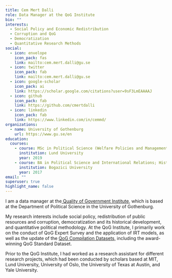 ```yaml
---
title: Cem Mert Dalli
role: Data Manager at the QoG Institute
bio: ""
interests:
  - Social Policy and Economic Redistribution
  - Corruption and QoG
  - Democratization
  - Quantitative Research Methods
social:
  - icon: envelope
    icon_pack: fas
    link: mailto:cem.mert.dalli@gu.se
  - icon: twitter
    icon_pack: fab
    link: mailto:cem.mert.dalli@gu.se
  - icon: google-scholar
    icon_pack: ai
    link: https://scholar.google.com/citations?user=9sF3LmEAAAAJ
  - icon: github
    icon_pack: fab
    link: https://github.com/cmertdalli
  - icon: linkedin
    icon_pack: fab
    link: https://www.linkedin.com/in/cemmd/
organizations:
  - name: University of Gothenburg
    url: https://www.gu.se/en
education:
  courses:
    - course: MSc in Political Science (Welfare Policies and Management)
      institution: Lund University
      year: 2019
    - course: BA in Political Science and International Relations; History
      institution: Bogazici University
      year: 2017
email: ""
superuser: true
highlight_name: false
---
```

I am a data manager at the[ Quality of Government Institute](https://www.gu.se/en/quality-government), which is based at the Department of Political Science in the University of Gothenburg. 

My research interests include social policy, redistribution of public resources and corruption, democratization and its historical development, and quantitative political methodology. At the QoG Institute, I primarily work on the conduct of QoG Expert Survey and the application of IRT models, as well as the update of the [QoG Compilation Datasets,](https://www.gu.se/en/quality-government/qog-data/data-downloads) including the award-winning QoG Standard Dataset.

Prior to the QoG Institute, I had worked as a research assistant for different research projects, which had been conducted by scholars based at MIT, Lund University, University of Oslo, the University of Texas at Austin, and Yale University.
